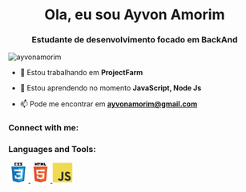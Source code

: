 <h1 align="center">Ola, eu sou Ayvon Amorim</h1>
<h3 align="center">Estudante de desenvolvimento focado em BackAnd</h3>

<p align="left"> <img src="https://komarev.com/ghpvc/?username=ayvonamorim&label=Profile%20views&color=0e75b6&style=flat" alt="ayvonamorim" /> </p>

- 🔭 Estou trabalhando em **ProjectFarm**

- 🌱 Estou aprendendo no momento **JavaScript, Node Js**

- 📫 Pode me encontrar em **ayvonamorim@gmail.com**

<h3 align="left">Connect with me:</h3>
<p align="left">
</p>

<h3 align="left">Languages and Tools:</h3>
<p align="left"> <a href="https://www.w3schools.com/css/" target="_blank" rel="noreferrer"> <img src="https://raw.githubusercontent.com/devicons/devicon/master/icons/css3/css3-original-wordmark.svg" alt="css3" width="40" height="40"/> </a> <a href="https://www.w3.org/html/" target="_blank" rel="noreferrer"> <img src="https://raw.githubusercontent.com/devicons/devicon/master/icons/html5/html5-original-wordmark.svg" alt="html5" width="40" height="40"/> </a> <a href="https://developer.mozilla.org/en-US/docs/Web/JavaScript" target="_blank" rel="noreferrer"> <img src="https://raw.githubusercontent.com/devicons/devicon/master/icons/javascript/javascript-original.svg" alt="javascript" width="40" height="40"/> </a> </p>
